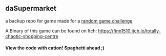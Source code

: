 ## daSupermarket
a backup repo for game made for a [random game challenge](http://ygd.bafta.org/resources/game-idea-generator)

A Binary of this game can be found on Itch: https://finn1510.itch.io/totally-chaotic-shopping-centre

#### View the code with cation! Spaghetti ahead ;)
